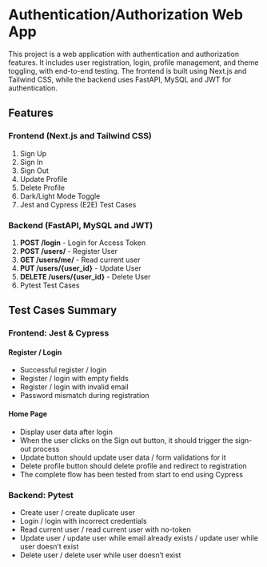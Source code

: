 # Authentication/Authorization Web App

This project is a web application with authentication and authorization features. It includes user registration, login, profile management, and theme toggling, with end-to-end testing. The frontend is built using Next.js and Tailwind CSS, while the backend uses FastAPI, MySQL and JWT for authentication.

## Features

### Frontend (Next.js and Tailwind CSS)
1. Sign Up
2. Sign In
3. Sign Out
4. Update Profile
5. Delete Profile
6. Dark/Light Mode Toggle
7. Jest and Cypress (E2E) Test Cases

### Backend (FastAPI, MySQL and JWT)
1. **POST /login** - Login for Access Token
2. **POST /users/** - Register User
3. **GET /users/me/** - Read current user
4. **PUT /users/{user_id}** - Update User
5. **DELETE /users/{user_id}** - Delete User
6. Pytest Test Cases

## Test Cases Summary 

### Frontend: Jest & Cypress

#### Register / Login 
- Successful register / login
- Register / login with empty fields
- Register / login with invalid email
- Password mismatch during registration

#### Home Page 
- Display user data after login
- When the user clicks on the Sign out button, it should trigger the sign-out process
- Update button should update user data / form validations for it
- Delete profile button should delete profile and redirect to registration
- The complete flow has been tested from start to end using Cypress

### Backend: Pytest
- Create user / create duplicate user
- Login / login with incorrect credentials
- Read current user / read current user with no-token
- Update user / update user while email already exists / update user while user doesn’t exist
- Delete user / delete user while user doesn’t exist
